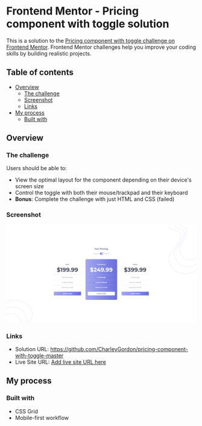 # Frontend Mentor - Pricing component with toggle solution

This is a solution to the [Pricing component with toggle challenge on Frontend Mentor](https://www.frontendmentor.io/challenges/pricing-component-with-toggle-8vPwRMIC). Frontend Mentor challenges help you improve your coding skills by building realistic projects.

## Table of contents

- [Overview](#overview)
  - [The challenge](#the-challenge)
  - [Screenshot](#screenshot)
  - [Links](#links)
- [My process](#my-process)
  - [Built with](#built-with)

## Overview

### The challenge

Users should be able to:

- View the optimal layout for the component depending on their device's screen size
- Control the toggle with both their mouse/trackpad and their keyboard
- **Bonus**: Complete the challenge with just HTML and CSS (failed)

### Screenshot

![](./screenshot.png)

### Links

- Solution URL: https://github.com/CharleyGordon/pricing-component-with-toggle-master
- Live Site URL: [Add live site URL here](https://your-live-site-url.com)

## My process

### Built with

- CSS Grid
- Mobile-first workflow

